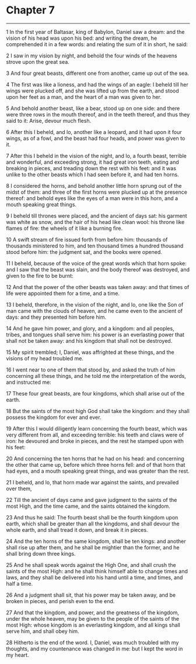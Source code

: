 # Chapter 7

***

1 In the first year of Baltasar, king of Babylon, Daniel saw a dream: and the vision of his head was upon his bed: and writing the dream, he comprehended it in a few words: and relating the sum of it in short, he said:

2 I saw in my vision by night, and behold the four winds of the heavens strove upon the great sea.

3 And four great beasts, different one from another, came up out of the sea.

4 The first was like a lioness, and had the wings of an eagle: I beheld till her wings were plucked off, and she was lifted up from the earth, and stood upon her feet as a man, and the heart of a man was given to her.

5 And behold another beast, like a bear, stood up on one side: and there were three rows in the mouth thereof, and in the teeth thereof, and thus they said to it: Arise, devour much flesh.

6 After this I beheld, and lo, another like a leopard, and it had upon it four wings, as of a fowl, and the beast had four heads, and power was given to it.

7 After this I beheld in the vision of the night, and lo, a fourth beast, terrible and wonderful, and exceeding strong, it had great iron teeth, eating and breaking in pieces, and treading down the rest with his feet: and it was unlike to the other beasts which I had seen before it, and had ten horns.

8 I considered the horns, and behold another little horn sprung out of the midst of them: and three of the first horns were plucked up at the presence thereof: and behold eyes like the eyes of a man were in this horn, and a mouth speaking great things.

9 I beheld till thrones were placed, and the ancient of days sat: his garment was white as snow, and the hair of his head like clean wool: his throne like flames of fire: the wheels of it like a burning fire.

10 A swift stream of fire issued forth from before him: thousands of thousands ministered to him, and ten thousand times a hundred thousand stood before him: the judgment sat, and the books were opened.

11 I beheld, because of the voice of the great words which that horn spoke: and I saw that the beast was slain, and the body thereof was destroyed, and given to the fire to be burnt:

12 And that the power of the other beasts was taken away: and that times of life were appointed them for a time, and a time.

13 I beheld, therefore, in the vision of the night, and lo, one like the Son of man came with the clouds of heaven, and he came even to the ancient of days: and they presented him before him.

14 And he gave him power, and glory, and a kingdom: and all peoples, tribes, and tongues shall serve him: his power is an everlasting power that shall not be taken away: and his kingdom that shall not be destroyed.

15 My spirit trembled; I, Daniel, was affrighted at these things, and the visions of my head troubled me.

16 I went near to one of them that stood by, and asked the truth of him concerning all these things, and he told me the interpretation of the words, and instructed me:

17 These four great beasts, are four kingdoms, which shall arise out of the earth.

18 But the saints of the most high God shall take the kingdom: and they shall possess the kingdom for ever and ever.

19 After this I would diligently learn concerning the fourth beast, which was very different from all, and exceeding terrible: his teeth and claws were of iron: he devoured and broke in pieces, and the rest he stamped upon with his feet:

20 And concerning the ten horns that he had on his head: and concerning the other that came up, before which three horns fell: and of that horn that had eyes, and a mouth speaking great things, and was greater than the rest.

21 I beheld, and lo, that horn made war against the saints, and prevailed over them,

22 Till the ancient of days came and gave judgment to the saints of the most High, and the time came, and the saints obtained the kingdom.

23 And thus he said: The fourth beast shall be the fourth kingdom upon earth, which shall be greater than all the kingdoms, and shall devour the whole earth, and shall tread it down, and break it in pieces.

24 And the ten horns of the same kingdom, shall be ten kings: and another shall rise up after them, and he shall be mightier than the former, and he shall bring down three kings.

25 And he shall speak words against the High One, and shall crush the saints of the most High: and he shall think himself able to change times and laws, and they shall be delivered into his hand until a time, and times, and half a time.

26 And a judgment shall sit, that his power may be taken away, and be broken in pieces, and perish even to the end.

27 And that the kingdom, and power, and the greatness of the kingdom, under the whole heaven, may be given to the people of the saints of the most High: whose kingdom is an everlasting kingdom, and all kings shall serve him, and shall obey him.

28 Hitherto is the end of the word. I, Daniel, was much troubled with my thoughts, and my countenance was changed in me: but I kept the word in my heart.

